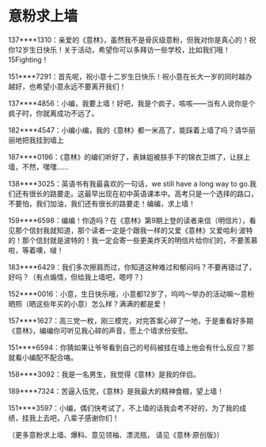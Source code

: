 # 意粉求上墙

137****1310：亲爱的《意林》，虽然我不是骨灰级意粉，但我对你是真心的！祝你12岁生日快乐！关于活动，希望你可以多拜访一些学校，比如我们哦！15Fighting！ 

151****7291：首先呢，祝小意十二岁生日快乐！祝小意在长大一岁的同时越办越好，也希望小意永远不要离开我们！ 

137****4856：小编，我要上墙！好吧，我是个疯子，咳咳——当有人说你是个疯子时，你就离成功不远了。 

182****4547：小编小编，我的《意林》都一米高了，能踩着上墙了吗？请华丽丽地把我挂到墙上 

187****0196：《意林》的编们听好了，表妹姐被朕手下的锦衣卫绑了，让朕上墙，不然，嘿嘿…… 

138****3025：英语书有我最喜欢的一句话，we still have a long way to go.我们还有很长的路要走。这最早出现在初中英语课本中。高考只是一个选择的路口，不要怕，我们加油，我们还有很长的路要走！编编，求上墙！ 

159****6598：编编！你造吗？在《意林》第9期上登的读者来信（明信片），看见那个信封我就知道，那个读者一定是个跟我一样的又爱《意林》又爱哈利·波特的！那个信封就是波特的！我一定会寄一些更美炸天的明信片给你们的，不要羡慕啦，等着噢，啵！ 

183****6429：我们多次擦肩而过，你知道这种难过和郁闷吗？不要再错过了，好吗？（有点煽情，但给我上墙吧，嗯哼？） 

152****0016：小意，生日快乐哦，小意都12岁了，呜呜～举办的活动嘛～意粉晒照（晒这些年买的小意）怎么样？满满的都是爱！ 

157****1627：高三党一枚，刚三模完，对完答案心碎了一地，于是重看好多期《意林》，编编你可听见我心碎的声音，愿上个墙求份安慰。 

151****6594：你猜如果让爷爷看到自己的号码被挂在墙上他会有什么反应？那就看小编配不配合咯。 

158****3092：我是一名男生，我觉得《意林》是我的伴侣。 

189****7324：苦逼入伍党，《意林》是我最大的精神食粮，望上墙！ 

151****3597：小编，偶们快考试了，不上墙的话我会考不好的，为了我的成绩，挂我上去吧，八辈子感谢你们！ 

（更多意粉求上墙、爆料、意见领袖、漂流瓶， 请见《意林·原创版》）